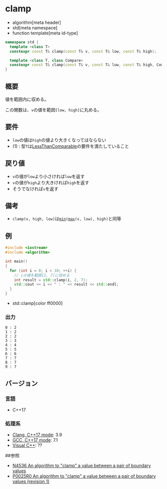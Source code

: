 # clamp
* algorithm[meta header]
* std[meta namespace]
* function template[meta id-type]

```cpp
namespace std {
  template <class T>
  constexpr const T& clamp(const T& v, const T& low, const T& high);

  template <class T, class Compare>
  constexpr const T& clamp(const T& v, const T& low, const T& high, Compare comp);
}
```

## 概要
値を範囲内に収める。

この関数は、`v`の値を範囲`[low, high]`に丸める。


## 要件
- `low`の値は`high`の値より大きくなってはならない
- (1) : 型`T`は[LessThanComparable](/reference/concepts/LessThanComparable.md)の要件を満たしていること


## 戻り値
- `v`の値が`low`より小さければ`low`を返す
- `v`の値が`high`より大きければ`high`を返す
- そうでなければ`v`を返す


## 備考
- `clamp(v, high, low)`は[`min`](min.md)`(`[`max`](max.md)`(v, low), high)`と同等


## 例
```cpp example
#include <iostream>
#include <algorithm>

int main()
{
  for (int i = 0; i < 10; ++i) {
    // iの値を範囲[2, 7]に収める
    int result = std::clamp(i, 2, 7);
    std::cout << i << " : " << result << std::endl;
  }
}
```
* std::clamp[color ff0000]

### 出力
```
0 : 2
1 : 2
2 : 2
3 : 3
4 : 4
5 : 5
6 : 6
7 : 7
8 : 7
9 : 7
```

## バージョン
### 言語
- C++17

### 処理系
- [Clang, C++17 mode](/implementation.md#clang): 3.9
- [GCC, C++17 mode](/implementation.md#gcc): 7.1
- [Visual C++](/implementation.md#visual_cpp): ??


##参照
- [N4536 An algorithm to "clamp" a value between a pair of boundary values](http://www.open-std.org/jtc1/sc22/wg21/docs/papers/2015/n4536.html)
- [P0025R0 An algorithm to "clamp" a value between a pair of boundary values (revision 1)](http://www.open-std.org/jtc1/sc22/wg21/docs/papers/2015/p0025r0.html)
